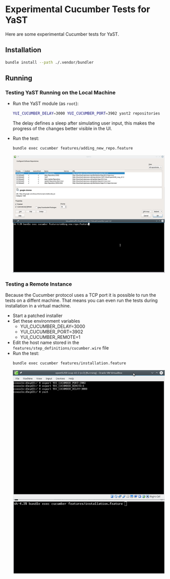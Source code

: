 # Experimental Cucumber Tests for YaST

Here are some experimental Cucumber tests for YaST.

## Installation

```sh
bundle install --path ./.vendor/bundler
```

## Running

### Testing YaST Running on the Local Machine

- Run the YaST module (as `root`):
  ```sh
  YUI_CUCUMBER_DELAY=3000 YUI_CUCUMBER_PORT=3902 yast2 repositories
  ```
  The delay defines a sleep after simulating user input, this makes the progress
  of the changes better visible in the UI.

- Run the test:
  ```sh
  bundle exec cucumber features/adding_new_repo.feature
  ```

  ![Add Repository Screencast](images/add_repo.gif)

### Testing a Remote Instance

Because the Cucumber protocol uses a TCP port it is possible to run the tests
on a diffent machine. That means you can even run the tests during installation
in a virtual machine.

- Start a patched installer
- Set these environment variables
  - YUI_CUCUMBER_DELAY=3000
  - YUI_CUCUMBER_PORT=3902
  - YUI_CUCUMBER_REMOTE=1
- Edit the host name stored in the `features/step_definitions/cucumber.wire` file
- Run the test:
  ```sh
  bundle exec cucumber features/installation.feature
  ```
  ![Installation Screencast](images/install_leap_42.2.gif)